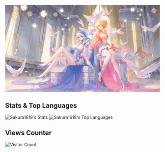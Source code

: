 ![image](image/1.png)
## Stats & Top Languages
![Sakura1618's Stats](https://github-readme-stats.vercel.app/api?username=Sakura1618&theme=default&show_icons=true&hide_border=true&count_private=true)
![Sakura1618's Top Languages](https://github-readme-stats.vercel.app/api/top-langs/?username=Sakura1618&theme=default&show_icons=true&hide_border=true&layout=compact)
## Views Counter
![Visitor Count](https://profile-counter.glitch.me/Sakura1618/count.svg)